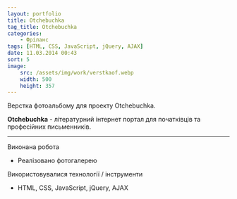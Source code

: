```yaml
---
layout: portfolio
title: Otchebuchka
tag_title: Otchebuchka
categories:
    - Фріланс
tags: [HTML, CSS, JavaScript, jQuery, AJAX]
date: 11.03.2014 00:43
sort: 5
image: 
    src: /assets/img/work/verstkaof.webp 
    width: 500
    height: 357
---
```


Верстка фотоальбому для проекту Otchebuchka.

**Otchebuchka** - літературний інтернет портал для початківців та професійних письменників.

---

Виконана робота

* Реалізовано фотогалерею

Використовувалися технології / інструменти

* HTML, CSS, JavaScript, jQuery, AJAX

